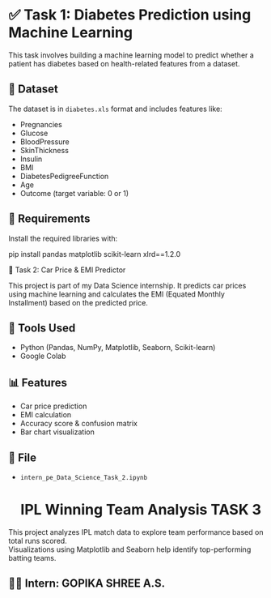 # ✅ Task 1: Diabetes Prediction using Machine Learning

This task involves building a machine learning model to predict whether a patient has diabetes based on health-related features from a dataset.

## 📁 Dataset

The dataset is in `diabetes.xls` format and includes features like:

- Pregnancies
- Glucose
- BloodPressure
- SkinThickness
- Insulin
- BMI
- DiabetesPedigreeFunction
- Age
- Outcome (target variable: 0 or 1)

## 🔧 Requirements

Install the required libraries with:

pip install pandas matplotlib scikit-learn xlrd==1.2.0

🚗 Task 2: Car Price & EMI Predictor

This project is part of my Data Science internship. It predicts car prices using machine learning and calculates the EMI (Equated Monthly Installment) based on the predicted price.

## 🔧 Tools Used
- Python (Pandas, NumPy, Matplotlib, Seaborn, Scikit-learn)
- Google Colab

## 📊 Features
- Car price prediction
- EMI calculation
- Accuracy score & confusion matrix
- Bar chart visualization

## 📁 File
- `intern_pe_Data_Science_Task_2.ipynb`

  # IPL Winning Team Analysis TASK 3

This project analyzes IPL match data to explore team performance based on total runs scored.  
Visualizations using Matplotlib and Seaborn help identify top-performing batting teams.


## 🙋‍♂️ Intern: GOPIKA SHREE A.S.

